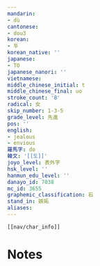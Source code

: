 ```yaml
---
mandarin:
- dù
cantonese:
- dou3
korean:
- 투
korean_native: ''
japanese:
- TO
japanese_nanori: ''
vietnamese:
middle_chinese_initial: t
middle_chinese_final: uo
stroke_count: '8'
radical: 女
skip_number: 1-3-5
grade_level: 先進
pos: ''
english:
- jealous
- envious
羅馬字: do
韓文: '[[도]]'
joyo_level: 表外字
hsk_level: ''
hanmun_edu_level: ''
danayo_id: 7038
mc_id: 3655
graphemic_classification: 石
stand_in: 嫉妬
aliases:
---
```

```meta-bind-embed
[[nav/char_info]]
```

# Notes
